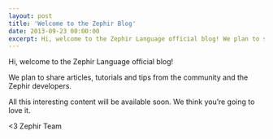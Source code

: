 ```yaml
---
layout: post
title: 'Welcome to the Zephir Blog'
date: 2013-09-23 00:00:00
excerpt: Hi, welcome to the Zephir Language official blog! We plan to share articles, tutorials and tips from the community and the Zephir developers.
---
```


Hi, welcome to the Zephir Language official blog! 

We plan to share articles, tutorials and tips from the community and the Zephir developers. 

All this interesting content will be available soon. We think you’re going to love it.

<3 Zephir Team